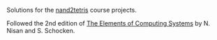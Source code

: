 Solutions for the [nand2tetris](https://www.nand2tetris.org/) course projects.

Followed the 2nd edition of [The Elements of Computing Systems](https://www.nand2tetris.org/book) by N. Nisan and S. Schocken.
